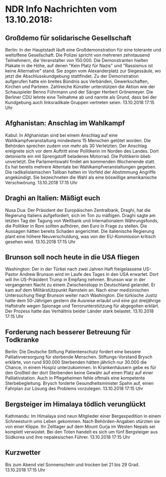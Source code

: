 # NDR Info Nachrichten vom 13.10.2018:


## Großdemo für solidarische Gesellschaft
Berlin: In der Hauptstadt läuft eine Großdemonstration für eine tolerante und weltoffene Gesellschaft. Die Polizei spricht von mehreren zehntausend Teilnehmern, die Veranstalter von 150.000. Die Demonstranten hielten Plakate in die Höhe, auf denen "Kein Platz für Nazis" und "Rassismus ist keine Alternative" stand. Sie zogen vom Alexanderplatz zur Siegessäule, wo jetzt die Abschlusskundgebung stattfindet. Zu der Demonstration aufgerufen hatte ein breites Bündnis aus Verbänden, Gewerkschaften, Kirchen und Parteien. Zahlreiche Künstler unterstützen die Aktion wie der Schauspieler Benno Führmann und der Sänger Herbert Grönemeyer. Die Berliner CDU lehnte eine Teilnahme ab und nannte als Grund, dass bei der Kundgebung auch linksradikale Gruppen vertreten seien. 13.10.2018 17:15 Uhr 

## Afghanistan: Anschlag im Wahlkampf
Kabul: In Afghanistan sind bei einem Anschlag auf eine Wahlkampfveranstaltung mindestens 15 Menschen getötet worden. Die Behörden sprechen zudem von mehr als 30 Verletzten. Der Anschlag ereignete sich vor dem Auftritt einer Politikerin im Norden des Landes. Dort detonierte ein mit Sprengstoff beladenes Motorrad. Die Politikerin blieb unverletzt. Die Parlamentswahl findet am kommenden Wochenende statt. Es hat bereits mehrere Attentate bei Wahlkampfveranstaltungen gegeben. Die radikalislamischen Taliban hatten im Vorfeld der Abstimmung Angriffe angekündigt. Sie bezeichneten die Wahl als eine böswillige amerikanische Verschwörung. 13.10.2018 17:15 Uhr 

## Draghi an Italien: Mäßigt euch
Nusa Dua:	Der Präsident der Europäischen Zentralbank, Draghi, hat die Regierung Italiens aufgefordert, sich im Ton zu mäßigen. Draghi sagte am letzten Tag der Tagung von Weltbank und Internationalem Währungsfonds, die Politiker in Rom sollten aufhören, den Euro in Frage zu stellen. Die Aussagen hätten bereits Schaden angerichtet. Die italienische Regierung plant eine höhere Neuverschuldung, was von der EU-Kommission kritisch gesehen wird. 13.10.2018 17:15 Uhr 

## Brunson soll noch heute in die USA fliegen
Washington: Der in der Türkei nach zwei Jahren Haft freigelassene US-Pastor Andrew Brunson wird im Laufe des Tages in den USA erwartet. Dort will ihn US-Präsident Trump in Empfang nehmen. Brunson war in der vergangenen Nacht zu einem Zwischenstopp in Deutschland gelandet. Er kam auf dem Militärstützpunkt Ramstein an. Nach einer medizinischen Untersuchung fliegt Brunson weiter nach Washington. Die türkische Justiz hatte dem 50-Jährigen gestern die Ausreise erlaubt und eine gut dreijährige Haftstrafe wegen Spionage und Terrorunterstützung für abgegolten erklärt. Der Prozess hatte das Verhältnis beider Länder stark belastet. 13.10.2018 17:15 Uhr 

## Forderung nach besserer Betreuung für Todkranke
Berlin:	Die Deutsche Stiftung Patientenschutz fordert eine bessere Palliativversorgung für sterbende Menschen. Stiftungs-Vorstand Brysch erklärte, von rund 930.000 Sterbenden hätten jährlich nur 30.000 die Chance, in einem Hospiz unterzukommen. In Krankenhäusern gebe es für den Großteil der dort Sterbenden keine Gewähr auf einen Platz auf einer Palliativstation. Auch in Pflegeheimen fehle oftmals eine kompetente Sterbebegleitung. Brysch forderte Gesundheitsminister Spahn auf, einen Fahrplan zur Lösung des Problems vorzulegen. 13.10.2018 17:15 Uhr 

## Bergsteiger im Himalaya tödlich verunglückt
Kathmandu: Im Himalaya sind neun Mitglieder einer Bergexpedition in einem Schneesturm ums Leben gekommen. Nach Behörden-Angaben stürzten sie von einer Klippe. Ihr Zeltlager auf dem Mount Gurja im Westen Nepals sei komplett verwüstet. Bei den Toten handelt es sich um fünf Bergsteiger aus Südkorea und ihre nepalesischen Führer. 13.10.2018 17:15 Uhr 

## Kurzwetter
Bis zum Abend viel Sonnenschein und trocken bei 21 bis 29 Grad. 13.10.2018 17:15 Uhr 
